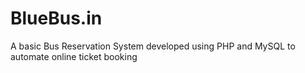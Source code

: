 # BlueBus.in
A basic Bus Reservation System developed using PHP and MySQL to automate online ticket booking
